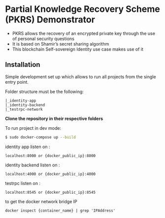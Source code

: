# Partial Knowledge Recovery Scheme (PKRS) Demonstrator

- PKRS allows the recovery of an encrypted private key through the use of personal security questions
- It is based on Shamir’s secret sharing algorithm
- This blockchain Self-sovereign Identity use case makes use of it

## Installation

Simple development set up which allows to run all projects from the single entry point.

Folder structure must be the following:
```
|_identity-app
|_identity-backend
|_testrpc-network
```

**Clone the repository in their respective folders**

To run project in dev mode:
```bash
$ sudo docker-compose up --build
```

identity app listen on : 
```
localhost:8000 or {docker_public_ip}:8000
```

identity backend listen on : 
```
localhost:4000 or {docker_public_ip}:4000
```

testrpc listen on : 
```
localhost:8545 or {docker_public_ip}:8545
```

to get the docker network bridge IP
```
docker inspect {container_name} | grep 'IPAddress'
```
